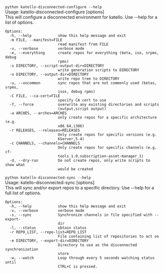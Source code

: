 `python katello-disconnected-configure --help`  
    Usage: katello-disconnected-configure [options]  
    This will configure a disconnected environment for katello. Use --help for a list of options.
    
    Options:
      -h, --help            show this help message and exit
      -m FILE, --manifest=FILE
                            read manifest from FILE
      -v, --verbose         verbose mode
      -e, --everything      create repos for everything (beta, iso, srpms, debug
                            rpms)
      -s DIRECTORY, --script-output-dir=DIRECTORY
                            write generation scripts to DIRECTORY
      -o DIRECTORY, --output-dir=DIRECTORY
                            write repo tree to DIRECTORY
      -u, --uncommon        sync repos that are not commonly used (betas, srpms,
                            isos, debug rpms)
      -C FILE, --ca-cert=FILE
                            specify CA cert to use
      -f, --force           overwrite any existing directories and scripts
                            (output,script output)
      -a ARCHES, --arches=ARCHES
                            only create repos for a specific architecture (e.g.
                            x86_64,i386)
      -r RELEASES, --releases=RELEASES
                            Only create repos for specific versions (e.g.
                            6Server,5.4)
      -c CHANNELS, --channels=CHANNELS
                            Only create repos for specific channels (e.g. cf-
                            tools_1.0,subscription-asset-manager_1)
      -d, --dry-run         Do not create repos, only write scripts to show what
                            would be created
    
`python katello-disconnected-sync --help`  
    Usage: katello-disconnected-sync [options]  
    This will sync and/or export repos to a specific directory. Use --help for a full list of options.
    
    Options:
      -h, --help            show this help message and exit
      -v, --verbose         verbose mode
      -s, --sync            Synchronize channels in file specified with --export-
                            dir
      -l, --status          obtain status
      -r REPO_LIST, --repo-list=REPO_LIST
                            File containing list of repositories to act on
      -e DIRECTORY, --export-dir=DIRECTORY
                            Directory to use as the disconnected synchronization
                            store
      -w, --watch           Loop through every 5 seconds watching status until
                            CTRL+C is pressed.
    
